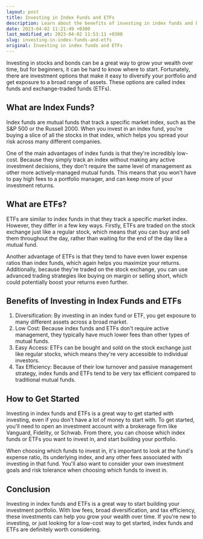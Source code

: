 ```yaml
---
layout: post
title: Investing in Index Funds and ETFs
description: Learn about the benefits of investing in index funds and ETFs, and how they can help you grow your wealth over time.
date: 2023-04-02 11:21:49 +0300
last_modified_at: 2023-04-02 11:53:11 +0300
slug: investing-in-index-funds-and-etfs
original: Investing in index funds and ETFs
---
```

Investing in stocks and bonds can be a great way to grow your wealth over time, but for beginners, it can be hard to know where to start. Fortunately, there are investment options that make it easy to diversify your portfolio and get exposure to a broad range of assets. These options are called index funds and exchange-traded funds (ETFs).

## What are Index Funds?

Index funds are mutual funds that track a specific market index, such as the S&P 500 or the Russell 2000. When you invest in an index fund, you're buying a slice of all the stocks in that index, which helps you spread your risk across many different companies.

One of the main advantages of index funds is that they're incredibly low-cost. Because they simply track an index without making any active investment decisions, they don't require the same level of management as other more actively-managed mutual funds. This means that you won't have to pay high fees to a portfolio manager, and can keep more of your investment returns.

## What are ETFs?

ETFs are similar to index funds in that they track a specific market index. However, they differ in a few key ways. Firstly, ETFs are traded on the stock exchange just like a regular stock, which means that you can buy and sell them throughout the day, rather than waiting for the end of the day like a mutual fund.

Another advantage of ETFs is that they tend to have even lower expense ratios than index funds, which again helps you maximize your returns. Additionally, because they're traded on the stock exchange, you can use advanced trading strategies like buying on margin or selling short, which could potentially boost your returns even further.

## Benefits of Investing in Index Funds and ETFs

1. Diversification: By investing in an index fund or ETF, you get exposure to many different assets across a broad market.
2. Low Cost: Because index funds and ETFs don't require active management, they typically have much lower fees than other types of mutual funds.
3. Easy Access: ETFs can be bought and sold on the stock exchange just like regular stocks, which means they're very accessible to individual investors.
4. Tax Efficiency: Because of their low turnover and passive management strategy, index funds and ETFs tend to be very tax efficient compared to traditional mutual funds.

## How to Get Started

Investing in index funds and ETFs is a great way to get started with investing, even if you don't have a lot of money to start with. To get started, you'll need to open an investment account with a brokerage firm like Vanguard, Fidelity, or Schwab. From there, you can choose which index funds or ETFs you want to invest in, and start building your portfolio.

When choosing which funds to invest in, it's important to look at the fund's expense ratio, its underlying index, and any other fees associated with investing in that fund. You'll also want to consider your own investment goals and risk tolerance when choosing which funds to invest in.

## Conclusion

Investing in index funds and ETFs is a great way to start building your investment portfolio. With low fees, broad diversification, and tax efficiency, these investments can help you grow your wealth over time. If you're new to investing, or just looking for a low-cost way to get started, index funds and ETFs are definitely worth considering.